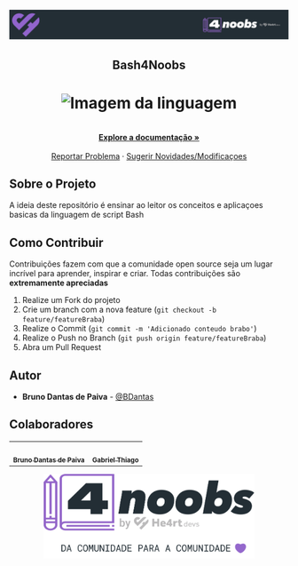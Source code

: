<!-- Logo 4noobs -->

<p align="center">
  <a href="https://github.com/he4rt/4noobs" target="_blank">
    <img src="https://github.com/he4rt/4noobs/blob/master/.github/header_4noobs.svg">
  </a>
</p>

<!-- Title -->

<p align="center">
  <h2 align="center">Bash4Noobs</h2>

  <h1 align="center"><img src="https://cdn.discordapp.com/attachments/539836343094870016/862108440515969054/unknown.png" alt="Imagem da linguagem"height="200"></h1>
  
  <p align="center">
    <br />
    <a href="/src"><strong>Explore a documentação »</strong></a>
    <br />
    <br />
    <a href="https://github.com/DantasB/Bash4Noobs/issues/new?assignees=&labels=&template=bug_report.md&title=">Reportar Problema</a>
    ·
    <a href="https://github.com/DantasB/Bash4Noobs/issues/new?assignees=&labels=&template=feature_request.md&title=">Sugerir Novidades/Modificaçoes</a>
  </p>
</p>
    
 <!-- ABOUT THE PROJECT -->

## Sobre o Projeto

A ideia deste repositório é ensinar ao leitor os conceitos e aplicaçoes basicas da linguagem de script Bash

<!-- CONTRIBUTING -->

## Como Contribuir

Contribuições fazem com que a comunidade open source seja um lugar incrível para aprender, inspirar e criar. Todas contribuições
são **extremamente apreciadas**

1. Realize um Fork do projeto
2. Crie um branch com a nova feature (`git checkout -b feature/featureBraba`)
3. Realize o Commit (`git commit -m 'Adicionado conteudo brabo'`)
4. Realize o Push no Branch (`git push origin feature/featureBraba`)
5. Abra um Pull Request

## Autor

- **Bruno Dantas de Paiva** - [@BDantas](https://dantasb.github.io/)

## Colaboradores

<table>
  <tr>
    <td align="center"><a href="https://github.com/DantasB"><img style="border-radius: 50%;" src="https://avatars3.githubusercontent.com/u/15825133?s=400&u=01f980f0e5eefce5e8f4721489b732db2cb726d7&v=4" width="100px;" alt=""/><br /><sub><b>Bruno Dantas de Paiva</b></sub></a><br />
    <td align="center"><a href="https://github.com/gth1ago"><img style="border-radius: 50%;" src="https://avatars3.githubusercontent.com/u/52335972?s=460&u=ae8b355f816ba6e875bd07d2562a1182fad3b6a6&v=4" width="100px;" alt=""/><br /><sub><b>Gabriel Thiago</b></sub></a><br />
  </tr>
</table>

<p align="center">
  <a href="https://github.com/he4rt/4noobs" target="_blank">
    <img src="https://github.com/he4rt/4noobs/blob/master/.github/footer_4noobs.svg" width="380">
  </a>
</p>
